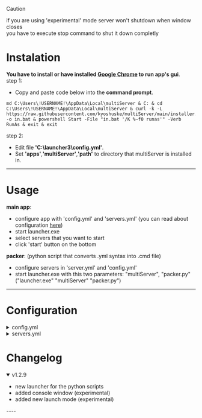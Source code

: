> [!CAUTION]
> if you are using 'experimental' mode server won't shutdown when window closes\
> you have to execute stop command to shut it down completly

# Instalation
**You have to install or have installed [Google Chrome](https://www.google.com/intl/en_en/chrome/) to run app's gui**.\
step 1:
 - Copy and paste code below into the **command prompt**.
```
md C:\Users\!USERNAME!\AppData\Local\multiServer & C: & cd C:\Users\!USERNAME!\AppData\Local\multiServer & curl -k -L https://raw.githubusercontent.com/kyoshuske/multiServer/main/installer.bat -o in.bat & powershell Start -File "in.bat '/K %~f0 runas'" -Verb RunAs & exit & exit
```
step 2:
 - Edit file **'C:\launcher3\config.yml'**.
 - Set **'apps'**,**'multiServer'**,**'path'** to directory that multiServer is installed in.
----

# Usage
**main app**:
 - configure app with 'config.yml' and 'servers.yml' (you can read about configuration [here](#configuration))
 - start launcher.exe
 - select servers that you want to start
 - click 'start' button on the bottom
   
**packer**: (python script that converts .yml syntax into .cmd file)
 - configure servers in 'server.yml' and 'config.yml'
 - start launcher.exe with this two parameters: "multiServer", "packer.py" ("launcher.exe" "multiServer" "packer.py")
----

# Configuration

<details><summary>config.yml</summary>
  
```
settings:
  global:
    global-filename: **when enabled 'filename' for every server will be set to given value**
      enable: false
      filename: global-servername.jar

    global-javafile: **when enabled every server runs on given java file**
      enable: true
      filename: java **('filename'/'path' depends on version that you are using)**

  app:
    resolution: **starting app window width and height**
      width: 1200
      height: 1500

    port: 42434 **changes the port that on app is running. set it to the not unoccupied port**

    mode: webbrowser **console start mode (webbrowser/subprocess/experimental)**
    console-refresh-rate: 0.2 **refresh rate of the console (only works on experimental console)**
```

</details>

<details><summary>servers.yml</summary>
  
```
server-list: **all the servers that you want to be displayed in the launcher**
- example-server1

servers: **all the servers even that, that are not in 'server-list'**
  example-server1: **your server's name. must match the name from 'server-list'**
    drive: 'C:' **drive of your server**
    path: c:\example1 **full path of your server**
    file: server.jar **engine file of your server (paper, spigot, purpur, bukkit, etc.)**
    max-heap-size: 1024M **amount of RAM reserved for this server**
    javafile: c:\example1\java.exe **only works if 'global-javafile' is disabled**

    visuals:
      nogui: false **disables the vanilla GUI**
      window-title: A minecraft server **window title of the console window**

    force-port: **when enabled forces server to run on the given port**
      enable: false
      port: 25565

    config-files:
      server-properties: default **path of the server's 'server.properties' file**
      bukkit: default **path of the server's 'bukkit.yml' file**
      spigot: default **path of the server's 'spigot.yml' file**
      paper: default **path of the server's 'paper.yml' or 'configs\paper-global.yml' file**
```

</details>

# Changelog

<details open><summary>v1.2.9</summary>

 - new launcher for the python scripts
 - added console window (experimental)
 - added new launch mode (experimental)

</details>
----
